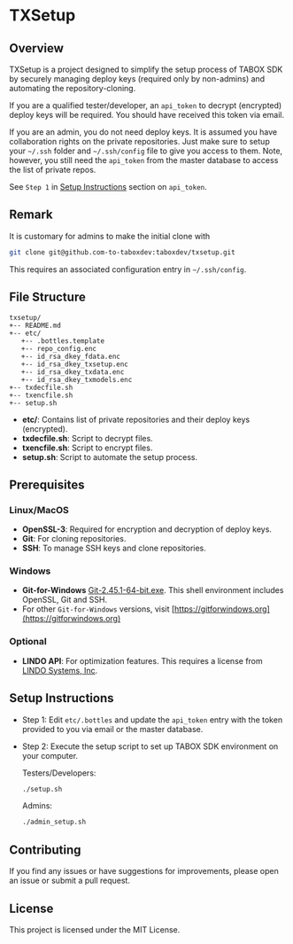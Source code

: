 # TXSetup

## Overview

TXSetup is a project designed to simplify the setup process of TABOX SDK by securely managing deploy keys (required only by non-admins) and automating the repository-cloning. 

If you are a qualified tester/developer, an `api_token` to decrypt (encrypted) deploy keys will be required.  You should have received this token via email. 

If you are an admin, you do not need deploy keys. It is assumed you have collaboration rights on the private repositories. Just make sure to setup your `~/.ssh` folder and `~/.ssh/config` file to give you access to them. Note, however, you still need the `api_token` from the master database to access the list of private repos.

See `Step 1` in [Setup Instructions](#setup-instructions) section on `api_token`. 

## Remark
It is customary for admins to make the initial clone with 

```bash
git clone git@github.com-to-taboxdev:taboxdev/txsetup.git
```

This requires an associated configuration entry in `~/.ssh/config`.

## File Structure

	txsetup/
	+-- README.md
	+-- etc/
	   +-- .bottles.template
	   +-- repo_config.enc
	   +-- id_rsa_dkey_fdata.enc
	   +-- id_rsa_dkey_txsetup.enc
	   +-- id_rsa_dkey_txdata.enc
	   +-- id_rsa_dkey_txmodels.enc
	+-- txdecfile.sh
	+-- txencfile.sh
	+-- setup.sh


- **etc/**: Contains list of private repositories and their deploy keys (encrypted).
- **txdecfile.sh**: Script to decrypt files.
- **txencfile.sh**: Script to encrypt files.
- **setup.sh**: Script to automate the setup process.

## Prerequisites

### Linux/MacOS

- **OpenSSL-3**: Required for encryption and decryption of deploy keys.
- **Git**: For cloning repositories.
- **SSH**: To manage SSH keys and clone repositories.

### Windows
- **Git-for-Windows** [Git-2.45.1-64-bit.exe](https://github.com/git-for-windows/git/releases/download/v2.45.1.windows.1/Git-2.45.1-64-bit.exe). This shell environment includes OpenSSL, Git and SSH.
- For other `Git-for-Windows` versions, visit [https://gitforwindows.org](https://gitforwindows.org)

### Optional
- **LINDO API**: For optimization features. This requires a license from [LINDO Systems, Inc](https://www.lindo.com).

## Setup Instructions

- Step 1: Edit `etc/.bottles` and update the `api_token` entry with the token provided to you via email or the master database.

- Step 2: Execute the setup script to set up TABOX SDK environment on your computer.
	
	Testers/Developers:

   ```bash
   ./setup.sh
   ```
   
	Admins:

   ```bash
   ./admin_setup.sh
   ```
   
## Contributing

If you find any issues or have suggestions for improvements, please open an issue or submit a pull request.

## License

This project is licensed under the MIT License.